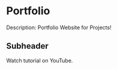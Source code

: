 # Portfolio 

Description: Portfolio Website for Projects!

## Subheader

Watch tutorial on YouTube. 
